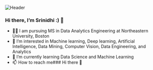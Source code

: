 ![Header](./[https://github.com/srinisrika/srinisrika/blob/main/github-header-image.png])

### Hi there, I’m Srinidhi :) 👋
- 🧑‍🎓 I am pursuing MS in Data Analytics Engineering at Northeastern University, Boston
- 👀 I’m interested in Machine learning, Deep learning, Artificial Intelligence, Data Mining, Computer Vision, Data Engineering, and Analytics
- 🌱 I’m currently learning Data Science and Machine Learning
- 📫 How to reach me### Hi there 👋

<!--
**srinisrika/srinisrika** is a ✨ _special_ ✨ repository because its `README.md` (this file) appears on your GitHub profile.

Here are some ideas to get you started:

- 🔭 I’m currently working on ...
- 🌱 I’m currently learning ...
- 👯 I’m looking to collaborate on ...
- 🤔 I’m looking for help with ...
- 💬 Ask me about ...
- 📫 How to reach me: ...
- 😄 Pronouns: ...
- ⚡ Fun fact: ...
-->
